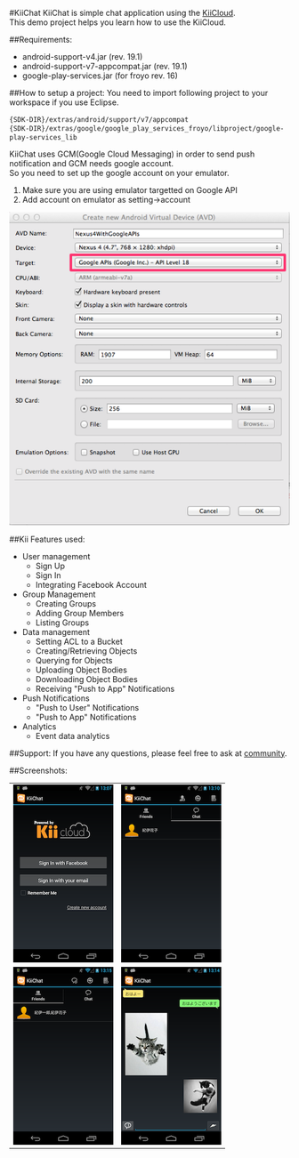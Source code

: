 #KiiChat
KiiChat is simple chat application using the [KiiCloud](https://developer.kii.com/?locale=en).  
This demo project helps you learn how to use the KiiCloud.

##Requirements:

- android-support-v4.jar (rev. 19.1)
- android-support-v7-appcompat.jar (rev. 19.1)
- google-play-services.jar (for froyo rev. 16)


##How to setup a project:
You need to import following project to your workspace if you use Eclipse.  

    {SDK-DIR}/extras/android/support/v7/appcompat
    {SDK-DIR}/extras/google/google_play_services_froyo/libproject/google-play-services_lib

KiiChat uses GCM(Google Cloud Messaging) in order to send push notification and GCM needs google account.  
So you need to set up the google account on your emulator.  

1. Make sure you are using emulator targetted on Google API
1. Add account on emulator as setting->account


<img src="screenshots/05.png">

##Kii Features used:

- User management
	- Sign Up
	- Sign In
	- Integrating Facebook Account
- Group Management
	- Creating Groups
	- Adding Group Members
	- Listing Groups
- Data management
	- Setting ACL to a Bucket
	- Creating/Retrieving Objects
	- Querying for Objects
	- Uploading Object Bodies
	- Downloading Object Bodies
	- Receiving "Push to App" Notifications
- Push Notifications
	- "Push to User" Notifications
	- "Push to App" Notifications
- Analytics
	- Event data analytics

##Support:
If you have any questions, please feel free to ask at [community](http://community.kii.com/).


##Screenshots:

<table border="0">
  <tr>
    <td><img src="screenshots/01.png"></td>
    <td><img src="screenshots/02.png"></td>
  </tr>
  <tr>
    <td><img src="screenshots/03.png"></td>
    <td><img src="screenshots/04.png"></td>
  </tr>
</talbe>


